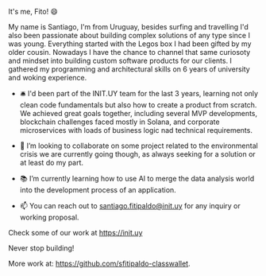 It's me, Fito! 😄

My name is Santiago, I'm from Uruguay, besides surfing and travelling I'd also been passionate about building complex solutions of any type since I was young. Everything started with the Legos box I had been gifted by my older cousin. Nowadays I have the chance to channel that same curiosoty and mindset into building custom software products for our clients. I gathered my programming and architectural skills on 6 years of university and woking experience.  

- 🛎️ I'd been part of the INIT.UY team for the last 3 years, learning not only clean code fundamentals but also how to create a product from scratch. We achieved great goals together, including several MVP developments, blockchain challenges faced mostly in Solana, and corporate microservices with loads of business logic nad technical requirements. 

- 🎎 I’m looking to collaborate on some project related to the environmental crisis we are currently going though, as always seeking for a solution or at least do my part.

- 📚 I’m currently learning how to use AI to merge the data analysis world into the development process of an application.

- 📫 You can reach out to santiago.fitipaldo@init.uy for any inquiry or working proposal.

Check some of our work at https://init.uy

Never stop building!

More work at: https://github.com/sfitipaldo-classwallet.


<!--
**SF-Prog/SF-Prog** is a ✨ _special_ ✨ repository because its `README.md` (this file) appears on your GitHub profile.

Here are some ideas to get you started:

- 🔭 I’m currently working on ...
- 🌱 I’m currently learning ...
- 👯 I’m looking to collaborate on ...
- 🤔 I’m looking for help with ...
- 💬 Ask me about ...
- 📫 How to reach me: ...
- 😄 Pronouns: ...
- ⚡ Fun fact: ...
-->
